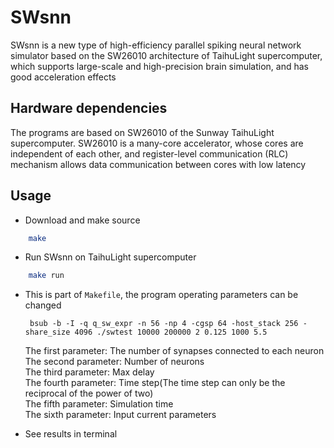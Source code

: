 # SWsnn

SWsnn is a new type of high-efficiency parallel spiking neural network simulator based on the SW26010 architecture of TaihuLight supercomputer, which supports large-scale and high-precision brain simulation, and has good acceleration effects

## Hardware dependencies

The programs are based on SW26010 of the Sunway TaihuLight supercomputer.
SW26010 is a many-core accelerator, whose cores are independent of each other, and register-level communication (RLC) mechanism allows data communication between cores with low latency

## Usage

- Download and make source

```bash
    make
```

- Run SWsnn on TaihuLight supercomputer

```bash
    make run
```
  
- This is part of `Makefile`, the program operating parameters can be changed

   ` bsub -b -I -q q_sw_expr -n 56 -np 4 -cgsp 64 -host_stack 256 -share_size 4096 ./swtest 10000 200000 2 0.125 1000 5.5`

   The first parameter: The number of synapses connected to each neuron  
   The second parameter: Number of neurons  
   The third parameter: Max delay  
   The fourth parameter: Time step(The time step can only be the reciprocal of the power of two)  
   The fifth parameter: Simulation time  
   The sixth parameter: Input current parameters 
       
       
       
    
        
- See results in terminal
